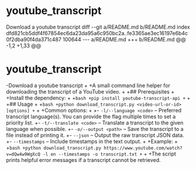 # youtube_transcript
Download a youtube transcript
diff --git a/README.md b/README.md
index dfd821cb5ddf4f67854ec6da23da95a6c950bc2a..fe3365ae3ec16197e6b4c0f2dba90f4da371c487 100644
--- a/README.md
+++ b/README.md
@@ -1,2 +1,33 @@
 # youtube_transcript
-Download a youtube transcript
+
+A small command line helper for downloading the transcript of a YouTube video.
+
+## Prerequisites
+
+Install the dependency:
+
+```bash
+pip install youtube-transcript-api
+```
+
+## Usage
+
+```bash
+python download_transcript.py <video-url-or-id> [options]
+```
+
+Common options:
+
+- `-l/--language <code>` – Preferred transcript language(s). You can provide the flag multiple times to set a priority list.
+- `-t/--translate <code>` – Translate a transcript to the given language when possible.
+- `-o/--output <path>` – Save the transcript to a file instead of printing it.
+- `--json` – Output the raw transcript JSON data.
+- `--timestamps` – Include timestamps in the text output.
+
+Example:
+
+```bash
+python download_transcript.py https://www.youtube.com/watch?v=dQw4w9WgXcQ -l en --timestamps -o transcript.txt
+```
+
+The script prints helpful error messages if a transcript cannot be retrieved.
